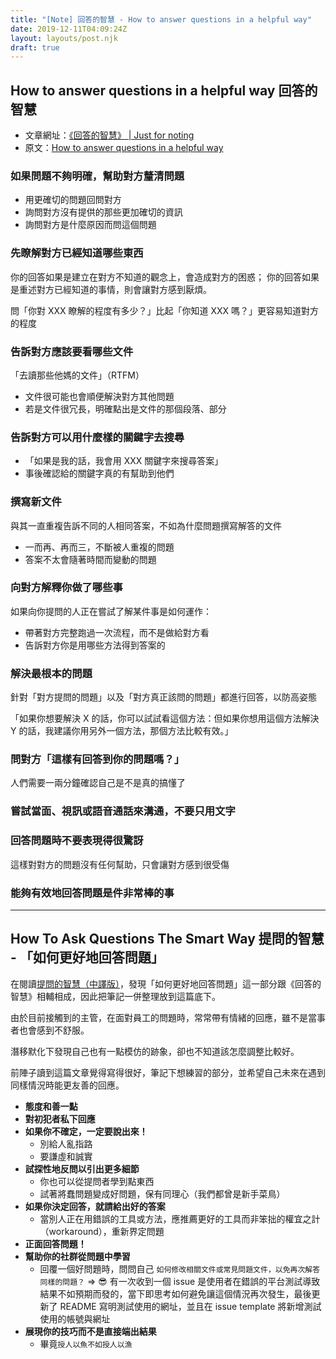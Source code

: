 ```yaml
---
title: "[Note] 回答的智慧 - How to answer questions in a helpful way"
date: 2019-12-11T04:09:24Z
layout: layouts/post.njk
draft: true
---
```


## How to answer questions in a helpful way 回答的智慧

- 文章網址：[《回答的智慧》 | Just for noting](https://blog.m157q.tw/posts/2017/12/21/how-to-answer-questions-in-a-helpful-way-zh-tw/)
- 原文：[How to answer questions in a helpful way](https://jvns.ca/blog/answer-questions-well/)

### 如果問題不夠明確，幫助對方釐清問題

- 用更確切的問題回問對方
- 詢問對方沒有提供的那些更加確切的資訊
- 詢問對方是什麼原因而問這個問題

### 先瞭解對方已經知道哪些東西

你的回答如果是建立在對方不知道的觀念上，會造成對方的困惑；
你的回答如果是重述對方已經知道的事情，則會讓對方感到厭煩。

問「你對 XXX 瞭解的程度有多少？」比起「你知道 XXX 嗎？」更容易知道對方的程度

### 告訴對方應該要看哪些文件

「去讀那些他媽的文件」（RTFM）

- 文件很可能也會順便解決對方其他問題
- 若是文件很冗長，明確點出是文件的那個段落、部分

### 告訴對方可以用什麼樣的關鍵字去搜尋

- 「如果是我的話，我會用 XXX 關鍵字來搜尋答案」
- 事後確認給的關鍵字真的有幫助到他們

### 撰寫新文件

與其一直重複告訴不同的人相同答案，不如為什麼問題撰寫解答的文件

- 一而再、再而三，不斷被人重複的問題
- 答案不太會隨著時間而變動的問題

### 向對方解釋你做了哪些事

如果向你提問的人正在嘗試了解某件事是如何運作：

- 帶著對方完整跑過一次流程，而不是做給對方看
- 告訴對方你是用哪些方法得到答案的

### 解決最根本的問題

針對「對方提問的問題」以及「對方真正該問的問題」都進行回答，以防高姿態

「如果你想要解決 X 的話，你可以試試看這個方法：但如果你想用這個方法解決 Y 的話，我建議你用另外一個方法，那個方法比較有效。」

### 問對方「這樣有回答到你的問題嗎？」

人們需要一兩分鐘確認自己是不是真的搞懂了

### 嘗試當面、視訊或語音通話來溝通，不要只用文字

### 回答問題時不要表現得很驚訝

這樣對對方的問題沒有任何幫助，只會讓對方感到很受傷

### 能夠有效地回答問題是件非常棒的事

---

## How To Ask Questions The Smart Way 提問的智慧 - 「如何更好地回答問題」

在閱讀[提問的智慧（中譯版）](https://github.com/ryanhanwu/How-To-Ask-Questions-The-Smart-Way)，發現「如何更好地回答問題」這一部分跟《回答的智慧》相輔相成，因此把筆記一併整理放到這篇底下。

由於目前接觸到的主管，在面對員工的問題時，常常帶有情緒的回應，雖不是當事者也會感到不舒服。

潛移默化下發現自己也有一點模仿的跡象，卻也不知道該怎麼調整比較好。

前陣子讀到這篇文章覺得寫得很好，筆記下想練習的部分，並希望自己未來在遇到同樣情況時能更友善的回應。

- **態度和善一點**
- **對初犯者私下回應**
- **如果你不確定，一定要說出來！**
  - 別給人亂指路
  - 要謙虛和誠實
- **試探性地反問以引出更多細節**
  - 你也可以從提問者學到點東西
  - 試著將蠢問題變成好問題，保有同理心（我們都曾是新手菜鳥）
- **如果你決定回答，就請給出好的答案**
  - 當別人正在用錯誤的工具或方法，應推薦更好的工具而非笨拙的權宜之計（workaround），重新界定問題
- **正面回答問題！**
- **幫助你的社群從問題中學習**
  - 回覆一個好問題時，問問自己 `如何修改相關文件或常見問題文件，以免再次解答同樣的問題？`
    =>  😎 有一次收到一個 issue 是使用者在錯誤的平台測試導致結果不如預期而發的，當下即思考如何避免讓這個情況再次發生，最後更新了 README 寫明測試使用的網址，並且在 issue template 將新增測試使用的帳號與網址
- **展現你的技巧而不是直接端出結果**
  - 畢竟`授人以魚不如授人以漁`
